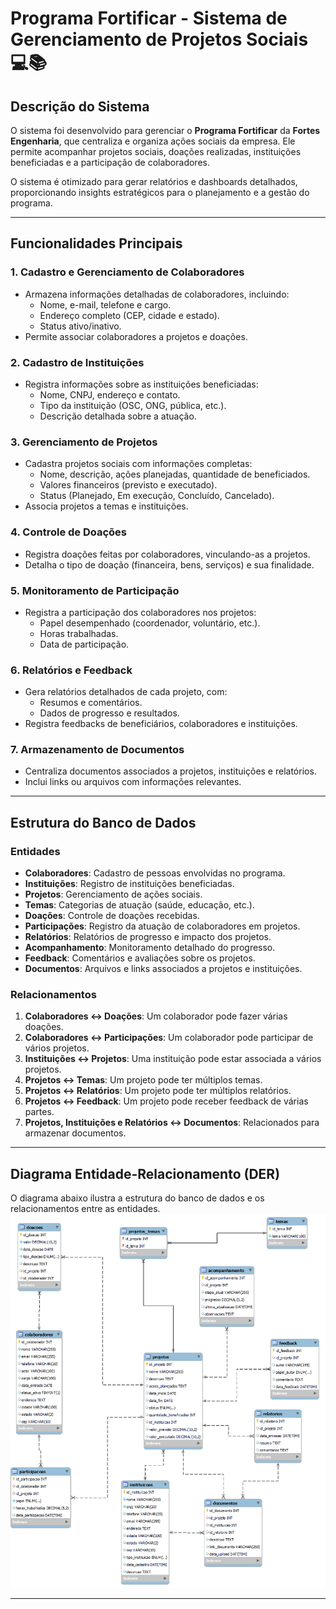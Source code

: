 # Programa Fortificar - Sistema de Gerenciamento de Projetos Sociais 💻📚

## Descrição do Sistema 
O sistema foi desenvolvido para gerenciar o **Programa Fortificar** da **Fortes Engenharia**, que centraliza e organiza ações sociais da empresa. Ele permite acompanhar projetos sociais, doações realizadas, instituições beneficiadas e a participação de colaboradores. 

O sistema é otimizado para gerar relatórios e dashboards detalhados, proporcionando insights estratégicos para o planejamento e a gestão do programa.

---

## Funcionalidades Principais

### **1. Cadastro e Gerenciamento de Colaboradores**
- Armazena informações detalhadas de colaboradores, incluindo:
  - Nome, e-mail, telefone e cargo.
  - Endereço completo (CEP, cidade e estado).
  - Status ativo/inativo.
- Permite associar colaboradores a projetos e doações.

### **2. Cadastro de Instituições**
- Registra informações sobre as instituições beneficiadas:
  - Nome, CNPJ, endereço e contato.
  - Tipo da instituição (OSC, ONG, pública, etc.).
  - Descrição detalhada sobre a atuação.

### **3. Gerenciamento de Projetos**
- Cadastra projetos sociais com informações completas:
  - Nome, descrição, ações planejadas, quantidade de beneficiados.
  - Valores financeiros (previsto e executado).
  - Status (Planejado, Em execução, Concluído, Cancelado).
- Associa projetos a temas e instituições.

### **4. Controle de Doações**
- Registra doações feitas por colaboradores, vinculando-as a projetos.
- Detalha o tipo de doação (financeira, bens, serviços) e sua finalidade.

### **5. Monitoramento de Participação**
- Registra a participação dos colaboradores nos projetos:
  - Papel desempenhado (coordenador, voluntário, etc.).
  - Horas trabalhadas.
  - Data de participação.

### **6. Relatórios e Feedback**
- Gera relatórios detalhados de cada projeto, com:
  - Resumos e comentários.
  - Dados de progresso e resultados.
- Registra feedbacks de beneficiários, colaboradores e instituições.

### **7. Armazenamento de Documentos**
- Centraliza documentos associados a projetos, instituições e relatórios.
- Inclui links ou arquivos com informações relevantes.

---

## Estrutura do Banco de Dados

### **Entidades**
- **Colaboradores**: Cadastro de pessoas envolvidas no programa.
- **Instituições**: Registro de instituições beneficiadas.
- **Projetos**: Gerenciamento de ações sociais.
- **Temas**: Categorias de atuação (saúde, educação, etc.).
- **Doações**: Controle de doações recebidas.
- **Participações**: Registro da atuação de colaboradores em projetos.
- **Relatórios**: Relatórios de progresso e impacto dos projetos.
- **Acompanhamento**: Monitoramento detalhado do progresso.
- **Feedback**: Comentários e avaliações sobre os projetos.
- **Documentos**: Arquivos e links associados a projetos e instituições.

### **Relacionamentos**
1. **Colaboradores ↔ Doações**: Um colaborador pode fazer várias doações.
2. **Colaboradores ↔ Participações**: Um colaborador pode participar de vários projetos.
3. **Instituições ↔ Projetos**: Uma instituição pode estar associada a vários projetos.
4. **Projetos ↔ Temas**: Um projeto pode ter múltiplos temas.
5. **Projetos ↔ Relatórios**: Um projeto pode ter múltiplos relatórios.
6. **Projetos ↔ Feedback**: Um projeto pode receber feedback de várias partes.
7. **Projetos, Instituições e Relatórios ↔ Documentos**: Relacionados para armazenar documentos.

---

## Diagrama Entidade-Relacionamento (DER)
O diagrama abaixo ilustra a estrutura do banco de dados e os relacionamentos entre as entidades.
<img src="./image/diagrama.png" alt="Logo do Projeto"/>

---


